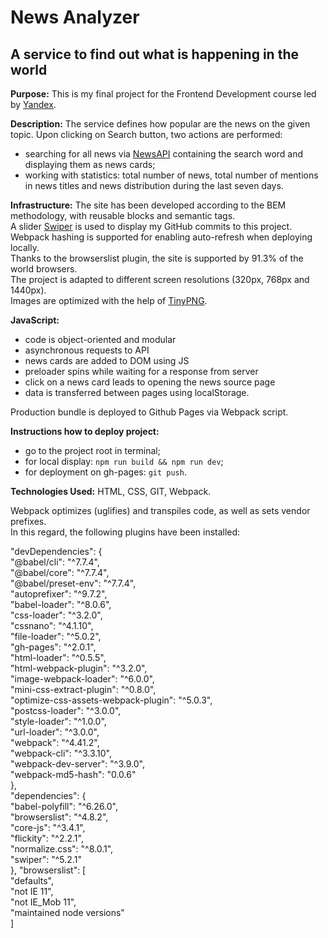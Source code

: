 # News Analyzer
## A service to find out what is happening in the world

**Purpose:** This is my final project for the Frontend Development course led by [Yandex](https://praktikum.yandex.ru/).

**Description:**  The service defines how popular are the news on the given topic.
Upon clicking on Search button, two actions are performed:
- searching for all news via [NewsAPI](https://newsapi.org) containing the search word and displaying them as news cards;
- working with statistics: total number of news, total number of mentions in news titles and news distribution during the last seven days.

**Infrastructure:**
The site has been developed according to the BEM methodology, with reusable blocks and semantic tags.  
A slider [Swiper](https://swiperjs.com/) is used to display my GitHub commits to this project.  
Webpack hashing is supported for enabling auto-refresh when deploying locally.  
Thanks to the browserslist plugin, the site is supported by 91.3% of the world browsers.  
The project is adapted to different screen resolutions (320px, 768px and 1440px).  
Images are optimized with the help of [TinyPNG](https://tinypng.com).  

**JavaScript:**
- code is object-oriented and modular
- asynchronous requests to API
- news cards are added to DOM using JS
- preloader spins while waiting for a response from server
- click on a news card leads to opening the news source page
- data is transferred between pages using localStorage.

Production bundle is deployed to Github Pages via Webpack script.

**Instructions how to deploy project:**
- go to the project root in terminal;
- for local display: `npm run build && npm run dev`;
- for deployment on gh-pages: `git push`.

**Technologies Used:** HTML, CSS, GIT, Webpack.

Webpack optimizes (uglifies) and transpiles code, as well as sets vendor prefixes.  
In this regard, the following plugins have been installed:

"devDependencies": {  
    "@babel/cli": "^7.7.4",  
    "@babel/core": "^7.7.4",  
    "@babel/preset-env": "^7.7.4",  
    "autoprefixer": "^9.7.2",  
    "babel-loader": "^8.0.6",  
    "css-loader": "^3.2.0",  
    "cssnano": "^4.1.10",  
    "file-loader": "^5.0.2",  
    "gh-pages": "^2.0.1",  
    "html-loader": "^0.5.5",  
    "html-webpack-plugin": "^3.2.0",  
    "image-webpack-loader": "^6.0.0",  
    "mini-css-extract-plugin": "^0.8.0",  
    "optimize-css-assets-webpack-plugin": "^5.0.3",  
    "postcss-loader": "^3.0.0",  
    "style-loader": "^1.0.0",  
    "url-loader": "^3.0.0",  
    "webpack": "^4.41.2",  
    "webpack-cli": "^3.3.10",  
    "webpack-dev-server": "^3.9.0",  
    "webpack-md5-hash": "0.0.6"  
  },  
  "dependencies": {  
    "babel-polyfill": "^6.26.0",  
    "browserslist": "^4.8.2",  
    "core-js": "^3.4.1",  
    "flickity": "^2.2.1",  
    "normalize.css": "^8.0.1",  
    "swiper": "^5.2.1"  
  },
  "browserslist": [  
    "defaults",  
    "not IE 11",  
    "not IE_Mob 11",  
    "maintained node versions"  
  ]  
